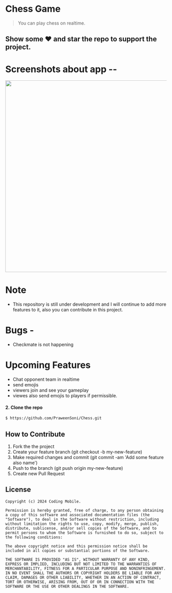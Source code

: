 # Chess Game 
> You can play chess on realtime. 
## Show some :heart: and star the repo to support the project.
# Screenshots about app --
<p>
  <img src="https://github.com/PraweenSoni/Chess/assets/106673980/403e873e-e105-4c7e-bc38-b4d454332ca9" heigth="600" width="600" margin-left="20px">
<!-- ![chess](https://github.com/PraweenSoni/Chess/assets/106673980/403e873e-e105-4c7e-bc38-b4d454332ca9) -->
</p>


# Note
  - This repository is still under development and I will continue to add more features to it, also you can contribute in this project.

# Bugs - 
  -  Checkmate is not happening
 
# Upcoming Features
  -  Chat opponent team in realtime
  -  send emojis
  -  viewers join and see your gameplay
  -  viewes also send emojis to players if permissible.
    
 #### 2. Clone the repo
  ```sh
  $ https://github.com/PraweenSoni/Chess.git
  ```
## How to Contribute
  1. Fork the the project
  2. Create your feature branch (git checkout -b my-new-feature)
  3. Make required changes and commit (git commit -am 'Add some feature also name')
  4. Push to the branch (git push origin my-new-feature)
  5. Create new Pull Request

## License

    Copyright (c) 2024 Coding Mobile.
    
    Permission is hereby granted, free of charge, to any person obtaining a copy of this software and associated documentation files (the "Software"), to deal in the Software without restriction, including without limitation the rights to use, copy, modify, merge, publish, distribute, sublicense, and/or sell copies of the Software, and to permit persons to whom the Software is furnished to do so, subject to the following conditions:
    
    The above copyright notice and this permission notice shall be included in all copies or substantial portions of the Software.
    
    THE SOFTWARE IS PROVIDED "AS IS", WITHOUT WARRANTY OF ANY KIND, EXPRESS OR IMPLIED, INCLUDING BUT NOT LIMITED TO THE WARRANTIES OF MERCHANTABILITY, FITNESS FOR A PARTICULAR PURPOSE AND NONINFRINGEMENT. IN NO EVENT SHALL THE AUTHORS OR COPYRIGHT HOLDERS BE LIABLE FOR ANY CLAIM, DAMAGES OR OTHER LIABILITY, WHETHER IN AN ACTION OF CONTRACT, TORT OR OTHERWISE, ARISING FROM, OUT OF OR IN CONNECTION WITH THE SOFTWARE OR THE USE OR OTHER DEALINGS IN THE SOFTWARE.
